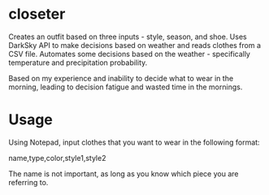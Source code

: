 # closeter
Creates an outfit based on three inputs - style, season, and shoe. Uses DarkSky API to make decisions based on weather and reads clothes from a CSV file. Automates some decisions based on the weather - specifically temperature and precipitation probability.

Based on my experience and inability to decide what to wear in the morning, leading to decision fatigue and wasted time in the mornings.

# Usage
Using Notepad, input clothes that you want to wear in the following format:

name,type,color,style1,style2

The name is not important, as long as you know which piece you are referring to.
